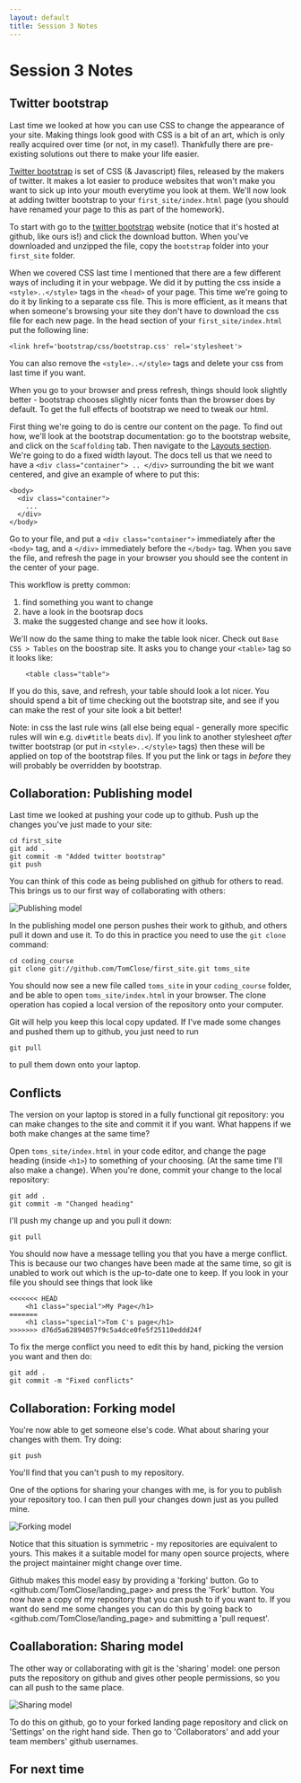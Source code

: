 ```yaml
---
layout: default
title: Session 3 Notes
---
```


# Session 3 Notes

## Twitter bootstrap

Last time we looked at how you can use CSS to change the appearance of your site. Making things look good with CSS is a bit of an art, which is only really acquired over time (or not, in my case!). Thankfully there are pre-existing solutions out there to make your life easier.

[Twitter bootstrap](http://twitter.github.com/bootstrap/) is set of CSS (& Javascript) files, released by the makers of twitter. It makes a lot easier to produce websites that won't make you want to sick up into your mouth everytime you look at them. We'll now look at adding twitter bootstrap to your `first_site/index.html` page (you should have renamed your page to this as part of the homework).

To start with go to the [twitter bootstrap](http://twitter.github.com/bootstrap) website (notice that it's hosted at github, like ours is!) and click the download button. When you've downloaded and unzipped the file, copy the `bootstrap` folder into your `first_site` folder.

When we covered CSS last time I mentioned that there are a few different ways of including it in your webpage. We did it by putting the css inside a `<style>..</style>` tags in the `<head>` of your page. This time we're going to do it by linking to a separate css file. This is more efficient, as it means that when someone's browsing your site they don't have to download the css file for each new page. In the head section of your `first_site/index.html` put the following line:

    <link href='bootstrap/css/bootstrap.css' rel='stylesheet'>

You can also remove the `<style>..</style>` tags and delete your css from last time if you want.

When you go to your browser and press refresh, things should look slightly better - bootstrap chooses slightly nicer fonts than the browser does by default. To get the full effects of bootstrap we need to tweak our html.

First thing we're going to do is centre our content on the page. To find out how, we'll look at the bootstrap documentation: go to the bootstrap website, and click on the `Scaffolding` tab. Then navigate to the [Layouts section](http://twitter.github.com/bootstrap/scaffolding.html#layouts). We're going to do a fixed width layout. The docs tell us that we need to have a `<div class="container"> .. </div>` surrounding the bit we want centered, and give an example of where to put this:

    <body>
      <div class="container">
        ...
      </div>
    </body>

Go to your file, and put a `<div class="container">` immediately after the `<body>` tag, and a `</div>` immediately before the `</body>` tag. When you save the file, and refresh the page in your browser you should see the content in the center of your page.

This workflow is pretty common:
1. find something you want to change
2. have a look in the bootsrap docs
3. make the suggested change and see how it looks.
    
We'll now do the same thing to make the table look nicer. Check out `Base CSS > Tables` on the boostrap site. It asks you to change your `<table>` tag so it looks like:

        <table class="table">

If you do this, save, and refresh, your table should look a lot nicer. You should spend a bit of time checking out the bootstrap site, and see if you can make the rest of your site look a bit better!

Note: in css the last rule wins (all else being equal - generally more specific rules will win e.g. `div#title` beats `div`). If you link to another stylesheet _after_ twitter bootstrap (or put in `<style>..</style>` tags) then these will be applied on top of the bootstrap files. If you put the link or tags in _before_ they will probably be overridden by bootstrap.

## Collaboration: Publishing model

Last time we looked at pushing your code up to github. Push up the changes you've just made to your site:

    cd first_site
    git add .
    git commit -m "Added twitter bootstrap"
    git push

You can think of this code as being published on github for others to read. This brings us to our first way of collaborating with others:

![Publishing model](assets/publishing_model.jpg)

In the publishing model one person pushes their work to github, and others pull it down and use it. To do this in practice you need to use the `git clone` command:

    cd coding_course
    git clone git://github.com/TomClose/first_site.git toms_site

You should now see a new file called `toms_site` in your `coding_course` folder, and be able to open `toms_site/index.html` in your browser. The clone operation has copied a local version of the repository onto your computer.

Git will help you keep this local copy updated. If I've made some changes and pushed them up to github, you just need to run

    git pull

to pull them down onto your laptop.

## Conflicts

The version on your laptop is stored in a fully functional git repository: you can make changes to the site and commit it if you want. What happens if we both make changes at the same time?

Open `toms_site/index.html` in your code editor, and change the page heading (inside `<h1>`) to something of your choosing. (At the same time I'll also make a change). When you're done, commit your change to the local repository:

    git add .
    git commit -m "Changed heading"

I'll push my change up and you pull it down:

    git pull

You should now have a message telling you that you have a merge conflict. This is because our two changes have been made at the same time, so git is unabled to work out which is the up-to-date one to keep. If you look in your file you should see things that look like

    <<<<<<< HEAD
        <h1 class="special">My Page</h1>
    =======
        <h1 class="special">Tom C's page</h1>
    >>>>>>> d76d5a62894057f9c5a4dce0fe5f25110eddd24f

To fix the merge conflict you need to edit this by hand, picking the version you want and then do:

    git add .
    git commit -m "Fixed conflicts"

## Collaboration: Forking model

You're now able to get someone else's code. What about sharing your changes with them. Try doing:

    git push

You'll find that you can't push to my repository.

One of the options for sharing your changes with me, is for you to publish your repository too. I can then pull your changes down just as you pulled mine.

![Forking model](assets/forking_model.jpg)

Notice that this situation is symmetric - my repositories are equivalent to yours. This makes it a suitable model for many open source projects, where the project maintainer might change over time.

Github makes this model easy by providing a 'forking' button. Go to <github.com/TomClose/landing_page> and press the 'Fork' button. You now have a copy of my repository that you can push to if you want to. If you want do send me some changes you can do this by going back to <github.com/TomClose/landing_page> and submitting a 'pull request'.

## Coallaboration: Sharing model

The other way or collaborating with git is the 'sharing' model: one person puts the repository on github and gives other people permissions, so you can all push to the same place.

![Sharing model](assets/sharing_model.jpg)

To do this on github, go to your forked landing page repository and click on 'Settings' on the right hand side. Then go to 'Collaborators' and add your team members' github usernames. 

<div class='new' markdown="1">

## For next time

</div>

</div>
